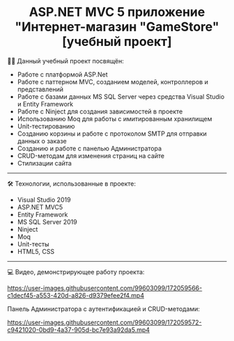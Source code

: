 <div align="center">
  <h1>ASP.NET MVC 5 приложение "Интернет-магазин "GameStore" [учебный проект]</h1>
</div>

👨‍💻 Данный учебный проект посвящён:
- Работе с платформой ASP.Net
- Работе с паттерном MVC, созданием моделей, контроллеров и представлений
- Работе с базами данных MS SQL Server через средства Visual Studio и Entity Framework
- Работе с Ninject для создания зависимостей в проекте
- Использованию Moq для работы с имитированным хранилищем 
- Unit-тестированию
- Созданию корзины и работе с протоколом SMTP для отправки данных о заказе
- Созданию и работе с панелью Администратора
- CRUD-методам для изменения страниц на сайте
- Стилизации сайта
---
🛠️ Технологии, использованные в проекте:
- Visual Studio 2019 
- ASP.NET MVC5
- Entity Framework
- MS SQL Server 2019 
- Ninject
- Moq
- Unit-тесты
- HTML5, CSS
---
💻 Видео, демонстрирующее работу проекта:

https://user-images.githubusercontent.com/99603099/172059566-c1decf45-a553-420d-a826-d9379efee2f4.mp4

Панель Администратора с аутентификацией и CRUD-методами:

https://user-images.githubusercontent.com/99603099/172059572-c9421020-0bd9-4a37-905d-bc7e93a92da5.mp4

